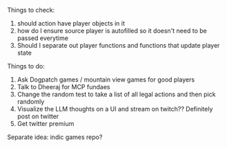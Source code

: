 Things to check:

1. should action have player objects in it
2. how do I ensure source player is autofilled so it doesn't need to be passed everytime
3. Should I separate out player functions and functions that update player state 



Things to do:
1. Ask Dogpatch games / mountain view games for good players 
2. Talk to Dheeraj for MCP fundaes 
3. Change the random test to take a list of all legal actions and then pick randomly 
4. Visualize the LLM thoughts on a UI and stream on twitch?? Definitely post on twitter
5. Get twitter premium

Separate idea: indic games repo?

